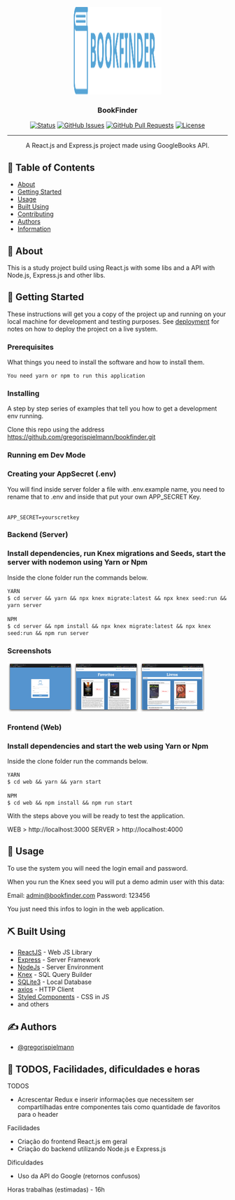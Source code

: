 <p align="center">
  <a href="" rel="noopener">
 <img width=200px height=200px src="./web/src/assets/logohorizontal.svg" alt="Project logo"></a>
</p>

<h3 align="center">BookFinder</h3>

<div align="center">

[![Status](https://img.shields.io/badge/status-active-success.svg)]()
[![GitHub Issues](https://img.shields.io/github/issues/gregorispielmann/bookfinder.svg)](https://github.com/gregorispielmann/bookfinder/issues)
[![GitHub Pull Requests](https://img.shields.io/github/issues-pr/gregorispielmann/bookfinder.svg)](https://github.com/gregorispielmann/bookfinder/pulls)
[![License](https://img.shields.io/badge/license-MIT-blue.svg)](/LICENSE)

</div>

---

<p align="center"> A React.js and Express.js project made using GoogleBooks API.
    <br> 
</p>

## 📝 Table of Contents

- [About](#about)
- [Getting Started](#getting_started)
- [Usage](#usage)
- [Built Using](#built_using)
- [Contributing](../CONTRIBUTING.md)
- [Authors](#authors)
- [Information](#information)

## 🧐 About <a name = "about"></a>

This is a study project build using React.js with some libs and a API with Node.js, Express.js and other libs.

## 🏁 Getting Started <a name = "getting_started"></a>

These instructions will get you a copy of the project up and running on your local machine for development and testing purposes. See [deployment](#deployment) for notes on how to deploy the project on a live system.

### Prerequisites

What things you need to install the software and how to install them.

```
You need yarn or npm to run this application
```

### Installing

A step by step series of examples that tell you how to get a development env running.

Clone this repo using the address https://github.com/gregorispielmann/bookfinder.git

### Running em Dev Mode

### Creating your AppSecret (.env)

You will find inside server folder a file with .env.example name, you need to rename that to .env and inside that put your own APP_SECRET Key.

```

APP_SECRET=yourscretkey

```

### Backend (Server)

### Install dependencies, run Knex migrations and Seeds, start the server with nodemon using Yarn or Npm

Inside the clone folder run the commands below.

```
YARN
$ cd server && yarn && npx knex migrate:latest && npx knex seed:run && yarn server

NPM
$ cd server && npm install && npx knex migrate:latest && npx knex seed:run && npm run server

```

### Screenshots

<div style="display: flex; width: 100%;">
  <img src="./screenshots/screenshot0.png" width="30%"/>
  <img src="./screenshots/screenshot1.png" width="30%"/>
  <img src="./screenshots/screenshot2.png" width="30%"/>
</div>

### Frontend (Web)

### Install dependencies and start the web using Yarn or Npm

Inside the clone folder run the commands below.

```
YARN
$ cd web && yarn && yarn start

NPM
$ cd web && npm install && npm run start

```

With the steps above you will be ready to test the application.

WEB > http://localhost:3000
SERVER > http://localhost:4000

## 🎈 Usage <a name="usage"></a>

To use the system you will need the login email and password.

When you run the Knex seed you will put a demo admin user with this data:

Email: admin@bookfinder.com
Password: 123456

You just need this infos to login in the web application.

## ⛏️ Built Using <a name = "built_using"></a>

- [ReactJS](https://reactjs.org/) - Web JS Library
- [Express](https://expressjs.com/) - Server Framework
- [NodeJs](https://nodejs.org/) - Server Environment
- [Knex](http://knexjs.org/) - SQL Query Builder
- [SQLite3](https://www.sqlite.org/) - Local Database
- [axios](https://github.com/axios/axios) - HTTP Client
- [Styled Components](https://nodejs.org/en/) - CSS in JS
- and others

## ✍️ Authors <a name = "authors"></a>

- [@gregorispielmann](https://github.com/gregorispilelmann)

## 🎉 TODOS, Facilidades, dificuldades e horas <a name = "information"></a>

TODOS
- Acrescentar Redux e inserir informações que necessitem ser compartilhadas entre componentes tais como quantidade de favoritos para o header

Facilidades
- Criação do frontend React.js em geral
- Criação do backend utilizando Node.js e Express.js

Dificuldades
- Uso da API do Google (retornos confusos)

Horas trabalhas (estimadas) - 16h
